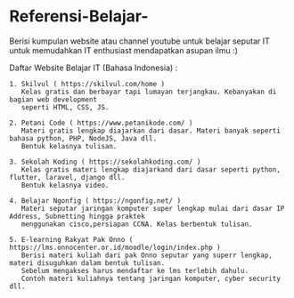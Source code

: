 # Referensi-Belajar-
Berisi kumpulan website atau channel youtube untuk belajar seputar IT untuk memudahkan IT enthusiast mendapatkan asupan ilmu :)

Daftar Website Belajar IT (Bahasa Indonesia) : 

    1. Skilvul ( https://skilvul.com/home ) 
       Kelas gratis dan berbayar tapi lumayan terjangkau. Kebanyakan di bagian web development 
       seperti HTML, CSS, JS. 
       
    2. Petani Code ( https://www.petanikode.com/ )
       Materi gratis lengkap diajarkan dari dasar. Materi banyak seperti bahasa python, PHP, NodeJS, Java dll. 
       Bentuk kelasnya tulisan. 
       
    3. Sekolah Koding ( https://sekolahkoding.com/ )
       Kelas gratis materi lengkap diajarkand dari dasar seperti python, flutter, laravel, django dll. 
       Bentuk kelasnya video. 
       
    4. Belajar Ngonfig ( https://ngonfig.net/ ) 
       Materi seputar jaringan komputer super lengkap mulai dari dasar IP Address, Subnetting hingga praktek 
       menggunakan cisco,persiapan CCNA. Kelas berbentuk tulisan. 
       
    5. E-learning Rakyat Pak Onno ( https://lms.onnocenter.or.id/moodle/login/index.php ) 
       Berisi materi kuliah dari pak Onno seputar yang superr lengkap, materi disuguhkan dalam bentuk tulisan. 
       Sebelum mengakses harus mendaftar ke lms terlebih dahulu. 
       Contoh materi kuliahnya tentang jaringan komputer, cyber security dll. 
